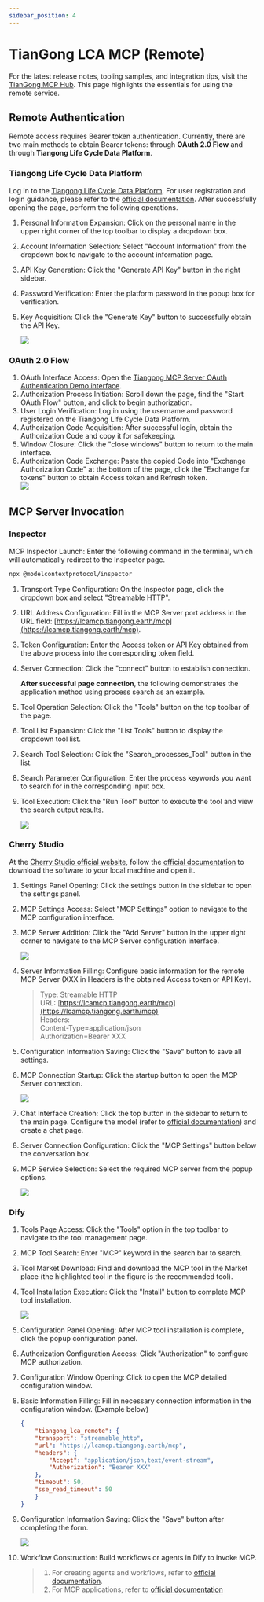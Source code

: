 ```yaml
---
sidebar_position: 4
---
```


# TianGong LCA MCP (Remote)

For the latest release notes, tooling samples, and integration tips, visit the [TianGong MCP Hub](https://hub.ceeai.net/). This page highlights the essentials for using the remote service.

## Remote Authentication

Remote access requires Bearer token authentication. Currently, there are two main methods to obtain Bearer tokens: through **OAuth 2.0 Flow** and through **Tiangong Life Cycle Data Platform**.

### Tiangong Life Cycle Data Platform

Log in to the [Tiangong Life Cycle Data Platform](https://lca.tiangong.earth). For user registration and login guidance, please refer to the [official documentation](https://docs.tiangong.earth/quick-start/first-login). After successfully opening the page, perform the following operations.  

1. Personal Information Expansion: Click on the personal name in the upper right corner of the top toolbar to display a dropdown box.
2. Account Information Selection: Select "Account Information" from the dropdown box to navigate to the account information page.
3. API Key Generation: Click the "Generate API Key" button in the right sidebar.
4. Password Verification: Enter the platform password in the popup box for verification.
5. Key Acquisition: Click the "Generate Key" button to successfully obtain the API Key.

    ![](img/11.png)

### OAuth 2.0 Flow

1. OAuth Interface Access: Open the [Tiangong MCP Server OAuth Authentication Demo interface](https://lcamcp.tiangong.earth/oauth/demo).
2. Authorization Process Initiation: Scroll down the page, find the "Start OAuth Flow" button, and click to begin authorization.
3. User Login Verification: Log in using the username and password registered on the Tiangong Life Cycle Data Platform.
4. Authorization Code Acquisition: After successful login, obtain the Authorization Code and copy it for safekeeping.
5. Window Closure: Click the "close windows" button to return to the main interface.
6. Authorization Code Exchange: Paste the copied Code into "Exchange Authorization Code" at the bottom of the page, click the "Exchange for tokens" button to obtain Access token and Refresh token.  
    ![](img/10.png)  

## MCP Server Invocation

### Inspector

MCP Inspector Launch: Enter the following command in the terminal, which will automatically redirect to the Inspector page.  

```bash
npx @modelcontextprotocol/inspector
```

1. Transport Type Configuration: On the Inspector page, click the dropdown box and select "Streamable HTTP".
2. URL Address Configuration: Fill in the MCP Server port address in the URL field: [https://lcamcp.tiangong.earth/mcp](https://lcamcp.tiangong.earth/mcp).
3. Token Configuration: Enter the Access token or API Key obtained from the above process into the corresponding token field.
4. Server Connection: Click the "connect" button to establish connection.  

    **After successful page connection**, the following demonstrates the application method using process search as an example.  

5. Tool Operation Selection: Click the "Tools" button on the top toolbar of the page.
6. Tool List Expansion: Click the "List Tools" button to display the dropdown tool list.
7. Search Tool Selection: Click the "Search_processes_Tool" button in the list.
8. Search Parameter Configuration: Enter the process keywords you want to search for in the corresponding input box.
9. Tool Execution: Click the "Run Tool" button to execute the tool and view the search output results.

    ![](img/12.png)

### Cherry Studio

At the [Cherry Studio official website](https://www.cherry-ai.com/download), follow the [official documentation](https://docs.cherry-ai.com/pre-basic/installation) to download the software to your local machine and open it.

1. Settings Panel Opening: Click the settings button in the sidebar to open the settings panel.
2. MCP Settings Access: Select "MCP Settings" option to navigate to the MCP configuration interface.
3. MCP Server Addition: Click the "Add Server" button in the upper right corner to navigate to the MCP Server configuration interface.

    ![](img/6.png)

4. Server Information Filling: Configure basic information for the remote MCP Server (XXX in Headers is the obtained Access token or API Key).

    >Type: Streamable HTTP  
    >URL: [https://lcamcp.tiangong.earth/mcp](https://lcamcp.tiangong.earth/mcp)  
    >Headers:  
    >Content-Type=application/json  
    >Authorization=Bearer XXX  

5. Configuration Information Saving: Click the "Save" button to save all settings.
6. MCP Connection Startup: Click the startup button to open the MCP Server connection.
  
    ![](img/7.png)

7. Chat Interface Creation: Click the top button in the sidebar to return to the main page. Configure the model (refer to [official documentation](https://docs.cherry-ai.com/pre-basic/providers)) and create a chat page.  
8. Server Connection Configuration: Click the "MCP Settings" button below the conversation box.
9. MCP Service Selection: Select the required MCP server from the popup options.  

    ![](img/15.png)

### Dify

1. Tools Page Access: Click the "Tools" option in the top toolbar to navigate to the tool management page.  
1. MCP Tool Search: Enter "MCP" keyword in the search bar to search.  
1. Tool Market Download: Find and download the MCP tool in the Market place (the highlighted tool in the figure is the recommended tool).  
1. Tool Installation Execution: Click the "Install" button to complete MCP tool installation.  

    ![](img/16.png)
1. Configuration Panel Opening: After MCP tool installation is complete, click the popup configuration panel.  
1. Authorization Configuration Access: Click "Authorization" to configure MCP authorization.  
1. Configuration Window Opening: Click to open the MCP detailed configuration window.  
1. Basic Information Filling: Fill in necessary connection information in the configuration window. (Example below)

    ```JSON
    {
        "tiangong_lca_remote": {
        "transport": "streamable_http",
        "url": "https://lcamcp.tiangong.earth/mcp",
        "headers": {
            "Accept": "application/json,text/event-stream",
            "Authorization": "Bearer XXX"
        },
        "timeout": 50,
        "sse_read_timeout": 50
        }
    }
    ```

1. Configuration Information Saving: Click the "Save" button after completing the form.

    ![](img/17.png)  

1. Workflow Construction: Build workflows or agents in Dify to invoke MCP.  
    >
    >1. For creating agents and workflows, refer to [official documentation](https://docs.dify.ai/zh-hans/guides/application-orchestrate/creating-an-application).
    >2. For MCP applications, refer to [official documentation](https://docs.dify.ai/zh-hans/guides/tools/mcp)
